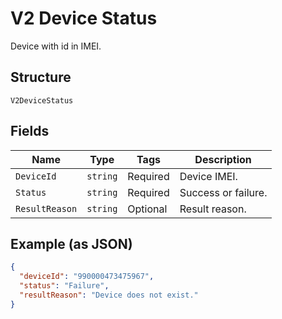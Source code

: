 
# V2 Device Status

Device with id in IMEI.

## Structure

`V2DeviceStatus`

## Fields

| Name | Type | Tags | Description |
|  --- | --- | --- | --- |
| `DeviceId` | `string` | Required | Device IMEI. |
| `Status` | `string` | Required | Success or failure. |
| `ResultReason` | `string` | Optional | Result reason. |

## Example (as JSON)

```json
{
  "deviceId": "990000473475967",
  "status": "Failure",
  "resultReason": "Device does not exist."
}
```

